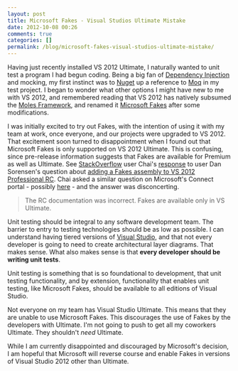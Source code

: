 ```yaml
---
layout: post
title: Microsoft Fakes - Visual Studios Ultimate Mistake
date: 2012-10-08 00:26
comments: true
categories: []
permalink: /blog/microsoft-fakes-visual-studios-ultimate-mistake/
---
```

Having just recently installed VS 2012 Ultimate, I naturally wanted to unit test a program I had begun coding. Being a big fan of <a href="http://en.wikipedia.org/wiki/Dependency_injection" title="Dependency Injection" target="_blank">Dependency Injection</a> and mocking, my first instinct was to <a href="http://nuget.org/" title="NuGet is a Visual Studio extension that makes it easy to install and update third-party libraries and tools in Visual Studio." target="_blank">Nuget</a> up a reference to <a href="http://code.google.com/p/moq/" title="The simplest mocking library for .NET and Silverlight" target="_blank">Moq</a> in my test project. I began to wonder what other options I might have new to me with VS 2012, and remembered reading that VS 2012 has natively subsumed the <a href="http://research.microsoft.com/en-us/projects/moles/" title="Moles is a lightweight framework for test stubs and detours in .NET that is based on delegates." target="_blank">Moles Framework</a>, and renamed it <a href="http://msdn.microsoft.com/en-us/library/hh549175(v=vs.110).aspx" title="Microsoft Fakes help you isolate the code you are testing by replacing other parts of the application with stubs or shims." target="_blank">Microsoft Fakes</a> after some modifications.

I was initially excited to try out Fakes, with the intention of using it with my team at work, once everyone, and our projects were upgraded to VS 2012. That excitement soon turned to disappointment when I found out that Microsoft Fakes is only supported on VS 2012 Ultimate. This is confusing, since pre-release information suggests that Fakes are available for Premium as well as Ultimate. See <a href="http://stackoverflow.com/" target="_blank">StackOverflow</a> user Chai's <a href="http://stackoverflow.com/a/11192269/444610" target="_blank">response</a> to user Dan Sorensen's question about <a href="http://stackoverflow.com/questions/11009332/how-do-i-add-a-fakes-assembly-in-vs-2012-professional-rc" target="_blank">adding a Fakes assembly to VS 2012 Professional RC</a>. Chai asked a similar question on Microsoft's Connect portal - possibly <a href="http://connect.microsoft.com/VisualStudio/feedback/details/746742/fakes-framework-is-not-available-in-vs12-premium" target="_blank">here</a> - and the answer was disconcerting.

<blockquote>The RC documentation was incorrect. Fakes are available only in VS Ultimate.</blockquote>

Unit testing should be integral to any software development team. The barrier to entry to testing technologies should be as low as possible. I can understand having tiered versions of <a href="http://www.microsoft.com/visualstudio/eng/products/compare" title="Compare editions of Visual Studio" target="_blank">Visual Studio</a>, and that not every developer is going to need to create architectural layer diagrams. That makes sense. What also makes sense is that <strong>every developer should be writing unit tests</strong>. 

Unit testing is something that is so foundational to development, that unit testing functionality, and by extension, functionality that enables unit testing, like Microsoft Fakes, should be available to all editions of Visual Studio.

Not everyone on my team has Visual Studio Ultimate. This means that they are unable to use Microsoft Fakes. This discourages the use of Fakes by the developers with Ultimate. I'm not going to push to get all my coworkers Ultimate. They shouldn't <em>need</em> Ultimate.

While I am currently disappointed and discouraged by Microsoft's decision, I am hopeful that Microsoft will reverse course and enable Fakes in versions of Visual Studio 2012 other than Ultimate.

